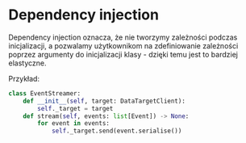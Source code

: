 # Dependency injection

Dependency injection oznacza, że nie tworzymy zależności podczas inicjalizacji, a pozwalamy użytkownikom na zdefiniowanie zależności poprzez argumenty do inicjalizacji klasy - dzięki temu jest to bardziej elastyczne.

Przykład:

```python
class EventStreamer:
	def __init__(self, target: DataTargetClient):
		self._target = target
	def stream(self, events: list[Event]) -> None:
		for event in events:
			self._target.send(event.serialise())
```

